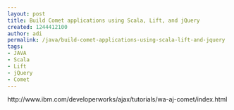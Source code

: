 ```yaml
---
layout: post
title: Build Comet applications using Scala, Lift, and jQuery
created: 1244412100
author: adi
permalink: /java/build-comet-applications-using-scala-lift-and-jquery
tags:
- JAVA
- Scala
- Lift
- jQuery
- Comet
---
```

<p>http://www.ibm.com/developerworks/ajax/tutorials/wa-aj-comet/index.html</p>

